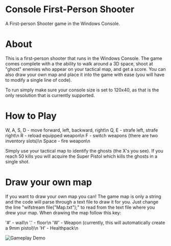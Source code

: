 # Console First-Person Shooter
A First-person Shooter game in the Windows Console.

# About

This is a first-person shooter that runs in the Windows Console. The game comes complete with a the ability to walk around a 3D space,
shoot at "ghost" enemies who appear on your tactical map, and get a score. You can also draw your own map and place it into the game with
ease (you will have to modify a single line of code). 


To run simply make sure your console size is set to 120x40, as that is
the only resolution that is currently supported.

# How to Play

W, A, S, D - move forward, left, backward, right\n
Q, E - strafe left, strafe right\n
R - reload equipped weapon\n
F - switch weapons (there are two inventory slots)\n
Space - fire weapon\n

Simply use your tactical map to identify the ghosts (the X's you see). If you reach 50 kills you will acquire the Super Pistol which kills the ghosts in a single shot. 

# Draw your own map

If you want to draw your own map you can! The game map is only a string and the code will parse through a text file to draw it for you.
Just change the line "wifstream file("Map.txt");" to read from the text file where you drew your map. 
When drawing the map follow this key:

'#' - wall\n
'.' - floor\n
'W' - Weapon (currently, this will automatically create a 9mm pistol)\n
'H' - Healthpack\n

![Gameplay Demo](General_Demo.gif)


